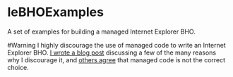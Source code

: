 # IeBHOExamples
A set of examples for building a managed Internet Explorer BHO.


#Warning
I highly discourage the use of managed code to write an Internet Explorer BHO. [I wrote a blog post](https://vcsjones.com/2012/09/03/regrets-managed-browser-helper-objects/)
discussing a few of the many reasons why I discourage it, and [others agree](http://blogs.msdn.com/b/ieinternals/archive/2014/04/10/do-not-write-browser-extensions-toolbars-bhos-and-activex-in-managed-dotnet-code.aspx)
that managed code is not the correct choice.
